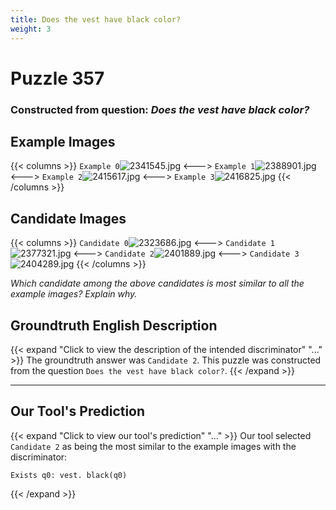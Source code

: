 ```yaml
---
title: Does the vest have black color?
weight: 3
---
```


# Puzzle 357
### Constructed from question: _Does the vest have black color?_


## Example Images
{{< columns >}}
`Example 0`![2341545.jpg](/gqa_images/2341545.jpg)
<--->
`Example 1`![2388901.jpg](/gqa_images/2388901.jpg)
<--->
`Example 2`![2415617.jpg](/gqa_images/2415617.jpg)
<--->
`Example 3`![2416825.jpg](/gqa_images/2416825.jpg)
{{< /columns >}}

## Candidate Images
{{< columns >}}
`Candidate 0`![2323686.jpg](/gqa_images/2323686.jpg)
<--->
`Candidate 1`![2377321.jpg](/gqa_images/2377321.jpg)
<--->
`Candidate 2`![2401889.jpg](/gqa_images/2401889.jpg)
<--->
`Candidate 3`![2404289.jpg](/gqa_images/2404289.jpg)
{{< /columns >}}

*Which candidate among the above candidates is most similar to all the example images? Explain why.*

## Groundtruth English Description

{{< expand "Click to view the description of the intended discriminator" "..." >}}
The groundtruth answer was `Candidate 2`. This puzzle was constructed from the question `Does the vest have black color?`.
{{< /expand >}}

---

## Our Tool's Prediction

{{< expand "Click to view our tool's prediction" "..." >}}
Our tool selected `Candidate 2` as being the most similar to the example images with the discriminator:
```plaintext
Exists q0: vest. black(q0)
```
{{< /expand >}}
